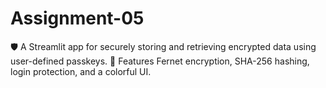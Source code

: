 # Assignment-05
🛡️ A Streamlit app for securely storing and retrieving encrypted data using user-defined passkeys. 🔐 Features Fernet encryption, SHA-256 hashing, login protection, and a colorful UI.
